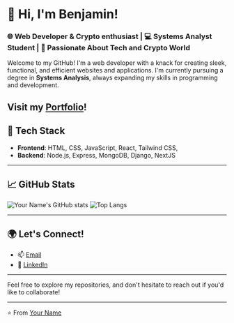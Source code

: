 # 👋 Hi, I'm Benjamin!

### 🌐 Web Developer & Crypto enthusiast | 💻 Systems Analyst Student | 🚀 Passionate About Tech and Crypto World

Welcome to my GitHub! I'm a web developer with a knack for creating sleek, functional, and efficient websites and applications. I'm currently pursuing a degree in **Systems Analysis**, always expanding my skills in programming and development. 

## Visit my [Portfolio](https://benjaminpuricelli.vercel.app/)!

## 🔧 Tech Stack
- **Frontend**: HTML, CSS, JavaScript, React, Tailwind CSS, 
- **Backend**: Node.js, Express, MongoDB, Django, NextJS
---


## 📈 GitHub Stats

![Your Name's GitHub stats](https://github-readme-stats.vercel.app/api?username=NimajF&show_icons=true&theme=radical)
![Top Langs](https://github-readme-stats.vercel.app/api/top-langs/?username=NimajF&layout=compact&theme=radical)

---

## 🌍 Let's Connect!

- 📫 [Email](mailto:jafran2000@gmail.comben.com)
- 💼 [LinkedIn](https://www.linkedin.com/in/benjamin-francisco-puricelli/)

---

Feel free to explore my repositories, and don't hesitate to reach out if you'd like to collaborate!

---

⭐️ From [Your Name](https://github.com/NimajF)
